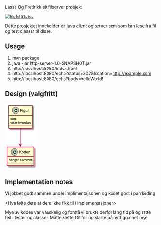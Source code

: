Lasse Og Fredrikk sit filserver prosjekt

[![Build Status](https://travis-ci.com/Westerdals/pgr203-assignment-2-Lazboy87.svg?token=u5uiMCxAwytqi2hpiwkt&branch=master)](https://travis-ci.com/Westerdals/pgr203-assignment-2-Lazboy87)

Dette prosjektet inneholder en java client og server som som kan lese fra fil og test classer til disse.

## Usage

1. mvn package
2. java -jar http-server-1.0-SNAPSHOT.jar
3. http://localhost:8080/index.html
4. http://localhost:8080/echo?status=302&location=http://example.com
5. http://localhost:8080/echo?body=helloWorld!
 
 ## Design (valgfritt)
 
![Design](./doc/design.png)

 ## Implementation notes
 
<Hva gjorde dere godt i implementasjonen>

Vi jobbet godt sammen under implimentajsonen og kodet godt i parrkoding

<Hva følte dere at dere ikke fikk til i implementasjonen>

Mye av koden var vanskelig og forstå vi brukte derfor lang tid på og rette feil i tester og classer.
Måtte slette Git for og starte på nytt grunnet mye 

